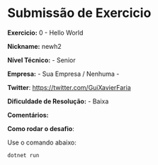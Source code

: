 # Submissão de Exercicio

**Exercicio:** 0 - Hello World

**Nickname:** newh2

**Nível Técnico:** - Senior

**Empresa:** - Sua Empresa / Nenhuma -

**Twitter**: https://twitter.com/GuiXavierFaria

**Dificuldade de Resolução:** - Baixa

**Comentários:** 

**Como rodar o desafio**: 

Use o comando abaixo: 
```bash
dotnet run
```